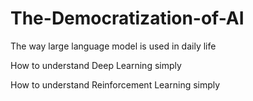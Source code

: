 # The-Democratization-of-AI
  The way large language model is used in daily life

  How to understand Deep Learning simply
  
  How to understand Reinforcement Learning simply

  
  
